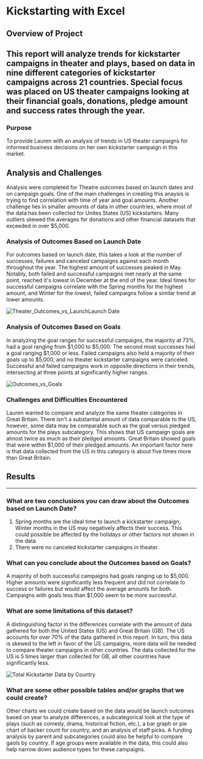 # Kickstarting with Excel

## Overview of Project
This report will analyze trends for kickstarter campaigns in theater and plays, based on data in nine different categories of kickstarter campaigns across 21 countries. Special focus was placed on US theater campaigns looking at their financial goals, donations, pledge amount and success rates through the year.
---
### Purpose
To provide Lauren with an analysis of trends in US theater campaigns for informed business decisions on her own kickstarter campaign in this market. 
## Analysis and Challenges
Analysis were completed for Theatre outcomes based on launch dates and on campaign goals. One of the main challenges in creating this anaysis is trying to find correlation with time of year and goal amounts. Another challenge lies in smaller amounts of data in other countries, where most of the data has been collected for Unites States (US) kickstarters. Many outliers skewed the averages for donations and other financial datasets that exceeded in over $5,000. 

### Analysis of Outcomes Based on Launch Date
For outcomes based on launch date, this takes a look at the number of successes, failures and canceled campaigns against each month throughout the year. The highest amount of successes peaked in May. Notably, both failed and successful campaigns met nearly at the same point, reached it's lowest in December at the end of the year. Ideal times for successful campaigns correlate with the Spring months for the highest amount, and Winter for the lowest, failed campaigns follow a similar trend at lower amounts.

![Theater_Outcomes_vs_LaunchLaunch Date](https://user-images.githubusercontent.com/88520573/130370787-b1322144-79bc-4869-a8e0-fa4a7bb18d59.png)

### Analysis of Outcomes Based on Goals
In analyzing the goal ranges for successful campaigns, the majority at 73%, had a goal ranging from $1,000 to $5,000. The second most successes had a goal ranging $1,000 or less. Failed campaigns also held a majority of their goals up to $5,000, and no theater kickstarter campaigns were canceled. Successful and failed campaigns work in opposite directions in their trends, intersecting at three points at significantly higher ranges.

![Outcomes_vs_Goals](https://user-images.githubusercontent.com/88520573/130371233-5acceb9b-a69f-4090-8433-26fc1cd90324.png)

### Challenges and Difficulties Encountered
Lauren wanted to compare and analyze the same theater categories in Great Britain. There isn't a substantial amount of data comparable to the US, however, some data may be comparable such as the goal versus pledged amounts for the plays subcategory. This shows that US campaign goals are almost twice as much as their pledged amounts. Great Britain showed goals that were within $1,000 of their pledged amounts. An important factor here is that data collected from the US in this category is about five times more than Great Britain. 

## Results
---
### What are two conclusions you can draw about the Outcomes based on Launch Date?
1. Spring months are the ideal time to launch a kickstarter campaign, Winter months in the US may negatively affects their success. This could possible be affected by the holidays or other factors not shown in the data. 
2. There were no canceled kickstarter campaigns in theater.

### What can you conclude about the Outcomes based on Goals?
A majority of both successful campaigns had goals ranging up to $5,000. Higher amounts were significantly less frequent and did not correlate to success or failures but would affect the average amounts for both. Campaigns with goals less than $1,000 seem to be more successful.

### What are some limitations of this dataset?

A distinguishing factor in the differences correlate with the amount of data gathered for both the United States (US) and Great Britain (GB). The US accounts for over 70% of the data gathered in this report. In turn, this data is skewed to the left in favor of the US campaigns, more data will be needed to compare theater campaigns in other countries. The data collected for the US is 5 times larger than collected for GB, all other countries have significantly less. 

![Total Kickstarter Data by Country](https://user-images.githubusercontent.com/88520573/130332896-b94d1c2b-cfb2-49cb-9661-8cc2a56e33eb.png)

### What are some other possible tables and/or graphs that we could create?

Other charts we could create based on the data would be launch outcomes based on year to analyze differences, a subcategorical look at the type of plays (such as comedy, drama, historical fiction, etc.), a bar graph or pie chart of backer count for country, and an analysis of staff picks. A funding analysis by parent and subcategories could also be helpful to compare gaols by country. If age groups were available in the data, this could also help narrow down audience types for these campaigns.
